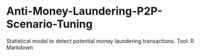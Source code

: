 # Anti-Money-Laundering-P2P-Scenario-Tuning
Statistical model to detect potential money laundering transactions.
Tool: R Markdown

